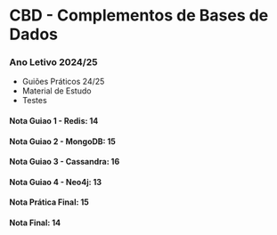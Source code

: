 # CBD - Complementos de Bases de Dados

### Ano Letivo 2024/25

- Guiões Práticos 24/25
- Material de Estudo 
- Testes

#### Nota Guiao 1 - Redis: 14

#### Nota Guiao 2 - MongoDB: 15

#### Nota Guiao 3 - Cassandra: 16

#### Nota Guiao 4 - Neo4j: 13

#### Nota Prática Final: 15
#### Nota Final: 14
